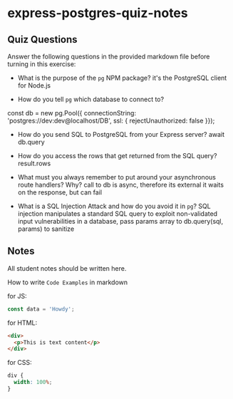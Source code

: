 # express-postgres-quiz-notes

## Quiz Questions

Answer the following questions in the provided markdown file before turning in this exercise:

- What is the purpose of the `pg` NPM package?
  it's the PostgreSQL client for Node.js

- How do you tell `pg` which database to connect to?

const db = new pg.Pool({ connectionString: 'postgres://dev:dev@localhost/DB', ssl: { rejectUnauthorized: false }});

- How do you send SQL to PostgreSQL from your Express server?
  await db.query

- How do you access the rows that get returned from the SQL query?
  result.rows

- What must you always remember to put around your asynchronous route handlers? Why?
  call to db is async, therefore its external it waits on the response, but can fail

- What is a SQL Injection Attack and how do you avoid it in `pg`?
  SQL injection manipulates a standard SQL query to exploit non-validated input vulnerabilities in a database, pass params array to db.query(sql, params) to sanitize

## Notes

All student notes should be written here.

How to write `Code Examples` in markdown

for JS:

```javascript
const data = 'Howdy';
```

for HTML:

```html
<div>
  <p>This is text content</p>
</div>
```

for CSS:

```css
div {
  width: 100%;
}
```
